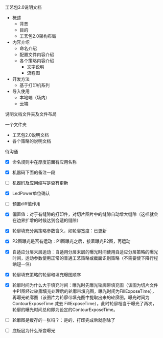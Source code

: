 工艺包2.0说明文档

- 概述
  - 背景
  - 目的
  - 工艺包2.0架构布局
- 内容介绍
  - 命名介绍
  - 配置文件内容介绍
  - 各个策略内容介绍
    - 文字说明
    - 流程图
- 开发方法
  - 基于打印机系列
- 导入使用
  - 本地端（场内）
  - 云端



说明文档文件夹及文件布局

一个文件夹

- 工艺包2.0说明文档
- 各个策略的说明文档







待沟通

- [x] 命名规则中在厚度前面有应用名称
- [x] 机器码下面的备注一段
- [ ] 机器码及应用缩写是否有更新
- [x] LedPower单位确认
- [ ] 预置diff值作用
- [x] 偏置值：对于有缝隙的打印件，对切片图片中的缝隙自动增大缝隙（这样就会在边界扩增的时候达到合适的缝隙）
- [x] 轮廓填充分离策略参数含义，如轮廓宽度：已更新
- [x] P2图曝光是否有运动：P1图曝光之后，接着曝光P2图，再运动
- [x] 自适应分层末层运动：自适用分层末层的曝光时间使用自适应分层策略的曝光时间，运动参数使用正常的普通工艺策略或截面识别策略（不需要使下降行程缩短一倍）
- [x] 轮廓填充策略的轮廓和填充曝图顺序
- [x] 轮廓时间为什么大于填充时间：曝光时先曝光轮廓带填充图（该图为切片文件中P1图经过轮廓填充处理后的轮廓带填充图，曝光时间为FillExposeTime），再曝光轮廓图（该图片为轮廓带填充图中提取出来的轮廓图，曝光时间为ContourExposeTime 减去 FillExposeTime），此时轮廓相当于曝光了两次，轮廓的曝光时间总和即为设定的ContourExposeTime。
- [ ] 轮廓图是缓存的一张吗？：是的，打印完成后就删除了
- [ ] 底板层为什么渐变曝光


























